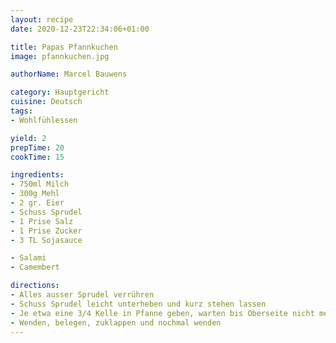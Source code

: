 ```yaml
---
layout: recipe
date: 2020-12-23T22:34:06+01:00

title: Papas Pfannkuchen
image: pfannkuchen.jpg

authorName: Marcel Bauwens

category: Hauptgericht
cuisine: Deutsch
tags:
- Wohlfühlessen

yield: 2
prepTime: 20
cookTime: 15

ingredients:
- 750ml Milch
- 300g Mehl
- 2 gr. Eier
- Schuss Sprudel
- 1 Prise Salz
- 1 Prise Zucker
- 3 TL Sojasauce

- Salami
- Camembert

directions:
- Alles ausser Sprudel verrühren
- Schuss Sprudel leicht unterheben und kurz stehen lassen
- Je etwa eine 3/4 Kelle in Pfanne geben, warten bis Oberseite nicht mehr weiss ist
- Wenden, belegen, zuklappen und nochmal wenden
---
```

